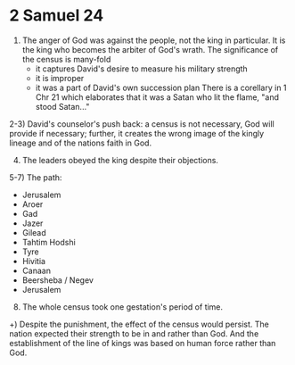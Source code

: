 # 2 Samuel 24


1) The anger of God was against the people, not the king in particular. 
   It is the king who becomes the arbiter of God's wrath.
   The significance of the census is many-fold
   - it captures David's desire to measure his military strength
   - it is improper
   - it was a part of David's own succession plan
   There is a corellary in 1 Chr 21 which elaborates that it was a Satan who lit the flame, "and stood Satan..."

2-3) David's counselor's push back: 
   a census is not necessary, God will provide if necessary;
   further, it creates the wrong image of the kingly lineage and of the nations faith in God.

4) The leaders obeyed the king despite their objections.


5-7) The path:
 * Jerusalem
 * Aroer
 * Gad
 * Jazer
 * Gilead 
 * Tahtim Hodshi
 * Tyre
 * Hivitia
 * Canaan
 * Beersheba / Negev
 * Jerusalem


8) The whole census took one gestation's period of time.


+) Despite the punishment, the effect of the census would persist.
   The nation expected their strength to be in and rather than God.
   And the establishment of the line of kings was based on human force rather than God.
